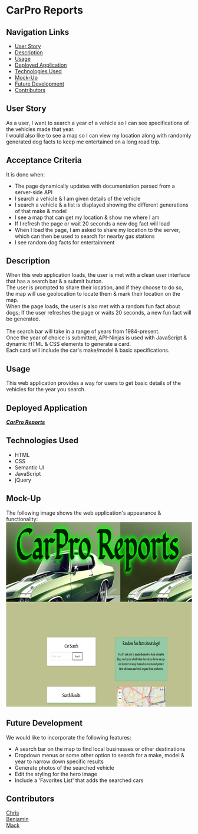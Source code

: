 # CarPro Reports

## Navigation Links

+ [User Story](#user-story)
+ [Description](#description)
+ [Usage](#usage)
+ [Deployed Application](#deployed-application)
+ [Technologies Used](#technologies-used) 
+ [Mock-Up](#mock-up)
+ [Future Development](#future-development)
+ [Contributors](#contributors)

## User Story
As a user, I want to search a year of a vehicle so I can see specifications of the vehicles made that year. <br>
I would also like to see a map so I can view my location along with randomly generated dog facts to keep me entertained on a long road trip.

## Acceptance Criteria
It is done when:

<ul>
<li>The page dynamically updates with documentation parsed from a server-side API</li>
<li>I search a vehicle & I am given details of the vehicle</li>
<li>I search a vehicle & a list is displayed showing the different generations of that make & model</li>
<li>I see a map that can get my location & show me where I am</li>
<li>If I refresh the page or wait 20 seconds a new dog fact will load</li>
<li>When I load the page, I am asked to share my location to the server, which can then be used to search for nearby gas stations</li>
<li>I see random dog facts for entertainment</li>
</ul>

## Description
When this web application loads, the user is met with a clean user interface that has a search bar & a submit button. <br>
The user is prompted to share their location, and if they choose to do so, the map will use geolocation to locate them & mark their location on the map. <br>
When the page loads, the user is also met with a random fun fact about dogs; If the user refreshes the page or waits 20 seconds, a new fun fact will be generated.<br>
<br>
The search bar will take in a range of years from 1984-present.<br>
Once the year of choice is submitted, API-Ninjas is used with JavaScript & dynamic HTML & CSS elements to generate a card. <br>
Each card will include the car's make/model & basic specifications. <br>

## Usage
This web application provides a way for users to get basic details of the vehicles for the year you search.<br> 

## Deployed Application
<a href="https://chriscodinghub.github.io/CarPro-Reports/">***CarPro Reports***</a>

## Technologies Used
+ HTML
+ CSS
+ Semantic UI
+ JavaScript
+ jQuery

## Mock-Up
The following image shows the web application's appearance & functionality:<br>
<img src="./images/mockup.png" alt="Screenshot of web app" width="800" height="500">

## Future Development
We would like to incorporate the following features:
+ A search bar on the map to find local businesses or other destinations
+ Dropdown menus or some other option to search for a make, model & year to narrow down specific results
+ Generate photos of the searched vehicle
+ Edit the styling for the hero image
+ Include a 'Favorites List' that adds the searched cars 

## Contributors
[Chris](https://github.com/chriscodinghub) <br>
[Benjamin](https://github.com/bjpippenger) <br>
[Mack](https://github.com/techmack92) 

